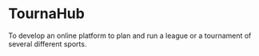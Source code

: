 # TournaHub
To develop an online platform to plan and run a league or a tournament of several different sports.
